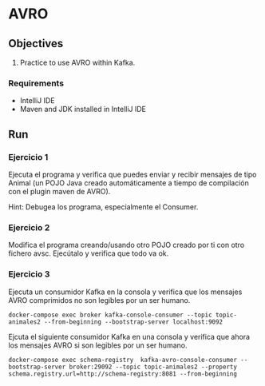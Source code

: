 # AVRO

## Objectives

 1) Practice to use AVRO within Kafka.

### Requirements

 * IntelliJ IDE
 * Maven and JDK installed in IntelliJ IDE

## Run

### Ejercicio 1
Ejecuta el programa y verifica que puedes enviar y recibir mensajes de tipo Animal (un POJO Java creado automáticamente
a tiempo de compilación con el plugin maven de AVRO).

Hint: Debugea los programa, especialmente el Consumer.

### Ejercicio 2
Modifica el programa creando/usando otro POJO creado por ti con otro fichero avsc. Ejecútalo y verifica que todo va ok.


### Ejercicio 3
Ejecuta un consumidor Kafka en la consola y verifica que los mensajes AVRO comprimidos no son legibles por un ser humano.
```commandline
docker-compose exec broker kafka-console-consumer --topic topic-animales2 --from-beginning --bootstrap-server localhost:9092
```

Ejcuta el siguiente consumidor Kafka en una consola y verifica que ahora los mensajes AVRO si son legibles por un ser humano.
````commandline
docker-compose exec schema-registry  kafka-avro-console-consumer --bootstrap-server broker:29092 --topic topic-animales2 --property schema.registry.url=http://schema-registry:8081 --from-beginning
````